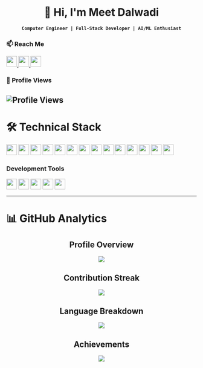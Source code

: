 <div align="center">

# 👋 Hi, I'm Meet Dalwadi

**`Computer Engineer | Full-Stack Developer | AI/ML Enthusiast`**  
</div>

### 📫 Reach Me
<p>
  <a href="mailto:meetdalwadi71@gmail.com">
    <img src="https://img.shields.io/badge/Email-meetdalwadi71@gmail.com-red?style=for-the-badge&logo=gmail&logoColor=white" height="28">
  </a>
  <a href="https://linkedin.com/in/meet-dalwadi-1b5246252">
    <img src="https://img.shields.io/badge/LinkedIn-Connect-blue?style=for-the-badge&logo=linkedin&logoColor=white" height="28">
  </a>
  <a href="https://meetdalwadi.github.io/portfolio/">
    <img src="https://img.shields.io/badge/Portfolio-Visit-green?style=for-the-badge&logo=react&logoColor=white" height="28">
  </a>
</p>

</div> 

### 👀 Profile Views
![Profile Views](https://komarev.com/ghpvc/?username=MeetDalwadi&color=blueviolet&style=flat-square)
---

# 🛠️ Technical Stack

<p>
  <img src="https://img.shields.io/badge/C-A8B9CC?logo=c&logoColor=black&style=for-the-badge" height="28">
  <img src="https://img.shields.io/badge/C++-00599C?logo=c%2B%2B&logoColor=white&style=for-the-badge" height="28">
  <img src="https://img.shields.io/badge/Java-007396?logo=java&logoColor=white&style=for-the-badge" height="28">
  <img src="https://img.shields.io/badge/Python-3776AB?logo=python&logoColor=white&style=for-the-badge" height="28">
  <img src="https://img.shields.io/badge/SQL-4479A1?logo=postgresql&logoColor=white&style=for-the-badge" height="28">
  <img src="https://img.shields.io/badge/DSA-FF6B6B?logo=leetcode&logoColor=white&style=for-the-badge" height="28">
  <img src="https://img.shields.io/badge/HTML5-E34F26?logo=html5&logoColor=white&style=for-the-badge" height="28">
  <img src="https://img.shields.io/badge/CSS3-1572B6?logo=css3&logoColor=white&style=for-the-badge" height="28">
  <img src="https://img.shields.io/badge/JavaScript-F7DF1E?logo=javascript&logoColor=black&style=for-the-badge" height="28">
  <img src="https://img.shields.io/badge/React-61DAFB?logo=react&logoColor=black&style=for-the-badge" height="28">
  <img src="https://img.shields.io/badge/NumPy-013243?logo=numpy&logoColor=white&style=for-the-badge" height="28">
  <img src="https://img.shields.io/badge/Pandas-150458?logo=pandas&logoColor=white&style=for-the-badge" height="28">
  <img src="https://img.shields.io/badge/Scikit_Learn-F7931E?logo=scikit-learn&logoColor=white&style=for-the-badge" height="28">
  <img src="https://img.shields.io/badge/XGBoost-3776AB?logo=python&logoColor=white&style=for-the-badge" height="28">
</p>

### Development Tools
<p>
  <img src="https://img.shields.io/badge/VS_Code-007ACC?logo=visual-studio-code&logoColor=white&style=for-the-badge" height="28">
  <img src="https://img.shields.io/badge/Git-F05032?logo=git&logoColor=white&style=for-the-badge" height="28">
  <img src="https://img.shields.io/badge/GitHub-181717?logo=github&logoColor=white&style=for-the-badge" height="28">
  <img src="https://img.shields.io/badge/Jupyter-F37626?logo=jupyter&logoColor=white&style=for-the-badge" height="28">
  <img src="https://img.shields.io/badge/PyCharm-000000?logo=pycharm&logoColor=white&style=for-the-badge" height="28">
</p>


---

# 📊 GitHub Analytics

<div align="center">

## Profile Overview
![](https://github-readme-stats.vercel.app/api?username=MeetDalwadi&theme=dark&hide_border=false&show_icons=true&include_all_commits=true&count_private=true&card_width=800)

## Contribution Streak
![](https://streak-stats.demolab.com/?user=MeetDalwadi&theme=dark&hide_border=false&date_format=j%20M%5B%20Y%5D&card_width=800)

## Language Breakdown
![](https://github-readme-stats.vercel.app/api/top-langs/?username=MeetDalwadi&theme=dark&hide_border=false&layout=compact&langs_count=8&card_width=800)

## Achievements
![](https://github-profile-trophy.vercel.app/?username=MeetDalwadi&theme=radical&no-frame=true&margin-w=5&row=2&column=4)

</div>
